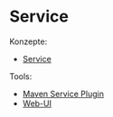 # Service

Konzepte:
* [Service](service.dm)

Tools:
* [Maven Service Plugin](maven-deployment-plugin.md)
* [Web-UI](web-ui.md)
